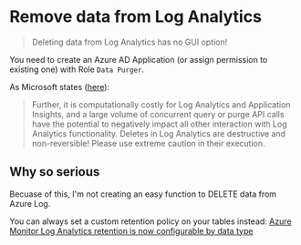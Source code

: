# Remove data from Log Analytics

> Deleting data from Log Analytics has no GUI option!

You need to create an Azure AD Application (or assign permission to existing one) with Role `Data Purger`.

As Microsoft states ([here](https://docs.microsoft.com/en-us/azure/azure-monitor/platform/personal-data-mgmt#how-to-export-and-delete-private-data)):

> Further, it is computationally costly for Log Analytics and Application Insights, and a large volume of concurrent query or purge API calls have the potential to negatively impact all other interaction with Log Analytics functionality.
> Deletes in Log Analytics are destructive and non-reversible! Please use extreme caution in their execution.

## Why so serious

Becuase of this, I'm not creating an easy function to DELETE data from Azure Log.

You can always set a custom retention policy on your tables instead: [Azure Monitor Log Analytics retention is now configurable by data type](https://azure.microsoft.com/en-us/updates/retention-by-type/)
